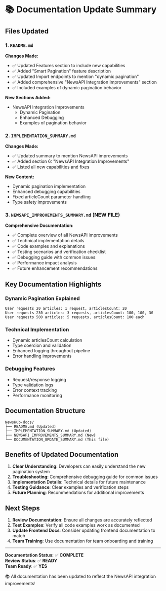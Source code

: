 # 📚 Documentation Update Summary

## Files Updated

### 1. `README.md`
**Changes Made:**
- ✅ Updated Features section to include new capabilities
- ✅ Added "Smart Pagination" feature description
- ✅ Updated Import endpoints to mention "dynamic pagination"
- ✅ Added comprehensive "NewsAPI Integration Improvements" section
- ✅ Included examples of dynamic pagination behavior

**New Sections Added:**
- NewsAPI Integration Improvements
  - Dynamic Pagination
  - Enhanced Debugging
  - Examples of pagination behavior

### 2. `IMPLEMENTATION_SUMMARY.md`
**Changes Made:**
- ✅ Updated summary to mention NewsAPI improvements
- ✅ Added section 6: "NewsAPI Integration Improvements"
- ✅ Listed all new capabilities and fixes

**New Content:**
- Dynamic pagination implementation
- Enhanced debugging capabilities
- Fixed articleCount parameter handling
- Type safety improvements

### 3. `NEWSAPI_IMPROVEMENTS_SUMMARY.md` (NEW FILE)
**Comprehensive Documentation:**
- ✅ Complete overview of all NewsAPI improvements
- ✅ Technical implementation details
- ✅ Code examples and explanations
- ✅ Testing scenarios and verification checklist
- ✅ Debugging guide with common issues
- ✅ Performance impact analysis
- ✅ Future enhancement recommendations

## Key Documentation Highlights

### Dynamic Pagination Explained
```
User requests 20 articles: 1 request, articlesCount: 20
User requests 230 articles: 3 requests, articlesCount: 100, 100, 30
User requests 500 articles: 5 requests, articlesCount: 100 each
```

### Technical Implementation
- Dynamic articlesCount calculation
- Type coercion and validation
- Enhanced logging throughout pipeline
- Error handling improvements

### Debugging Features
- Request/response logging
- Type validation logs
- Error context tracking
- Performance monitoring

## Documentation Structure

```
NewsHub-docs/
├── README.md (Updated)
├── IMPLEMENTATION_SUMMARY.md (Updated)
├── NEWSAPI_IMPROVEMENTS_SUMMARY.md (New)
└── DOCUMENTATION_UPDATE_SUMMARY.md (This file)
```

## Benefits of Updated Documentation

1. **Clear Understanding**: Developers can easily understand the new pagination system
2. **Troubleshooting**: Comprehensive debugging guide for common issues
3. **Implementation Details**: Technical details for future maintenance
4. **Testing Guidance**: Clear examples and verification steps
5. **Future Planning**: Recommendations for additional improvements

## Next Steps

1. **Review Documentation**: Ensure all changes are accurately reflected
2. **Test Examples**: Verify all code examples work as documented
3. **Update Frontend Docs**: Consider updating frontend documentation to match
4. **Team Training**: Use documentation for team onboarding and training

---

**Documentation Status**: ✅ **COMPLETE**  
**Review Status**: ✅ **READY**  
**Team Ready**: ✅ **YES**

📚 All documentation has been updated to reflect the NewsAPI integration improvements!
